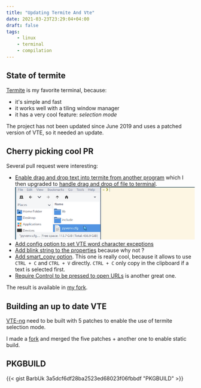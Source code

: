 ```yaml
---
title: "Updating Termite And Vte"
date: 2021-03-23T23:29:04+04:00
draft: false
tags:
    - linux
    - terminal
    - compilation
---
```


## State of termite

[Termite](https://github.com/thestinger/termite) is my favorite terminal, because:
 - it's simple and fast
 - it works well with a tiling window manager
 - it has a very cool feature: *selection mode*

The project has not been updated since June 2019 and uses a patched version of VTE, so it needed an update.

## Cherry picking cool PR

Several pull request were interesting:
 - [Enable drag and drop text into termite from another program](https://github.com/thestinger/termite/pull/707) which I then upgraded to [handle drag and drop of file to terminal](https://github.com/BarbUk/termite/pull/7). ![Demo](/images/draganddrop.gif)
 - [Add config option to set VTE word character exceptions](https://github.com/thestinger/termite/pull/779)
 - [Add blink string to the properties](https://github.com/thestinger/termite/pull/763) because why not ?
 - [Add smart_copy option](https://github.com/thestinger/termite/pull/725). This one is really cool, because it allows to use `CTRL + C` and `CTRL + V` directly. `CTRL + C` only copy in the clipboard if a text is selected first.
 - [Require Control to be pressed to open URLs](https://github.com/thestinger/termite/pull/697) is another great one.

The result is available in [my fork](https://github.com/BarbUk/termite).

## Building an up to date VTE

[VTE-ng](https://github.com/thestinger/vte-ng) need to be built with 5 patches to enable the use of termite selection mode.

I made a [fork](https://github.com/BarbUk/vte-ng/commits/vte-0-62-ng) and merged the five patches + another one to enable static build.

## PKGBUILD

{{< gist BarbUk 3a5dcf6df28ba2523ed68023f06fbbdf "PKGBUILD" >}}
